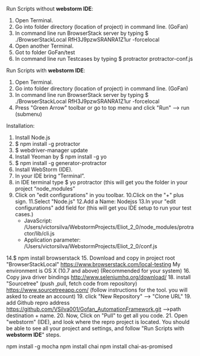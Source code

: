 Run Scripts without **webstorm IDE**:
1. Open Terminal. 
2. Go into folder directory (location of project) in command line. (GoFan) 
3. In command line run BrowserStack server by typing $ ./BrowserStackLocal RfH3J9pzwSRANRA1Z1ur -forcelocal
4. Open another Terminal.
5. Got to folder GoFan/test
6. In command line run Testcases by typing $ protractor protractor-conf.js

Run Scripts with **webstorm IDE**:
1. Open Terminal. 
2. Go into folder directory (location of project) in command line. (GoFan) 
3. In command line run BrowserStack server by typing $ ./BrowserStackLocal RfH3J9pzwSRANRA1Z1ur -forcelocal
4. Press "Green Arrow" toolbar or go to top menu and click "Run" --> run (submenu)

Installation:
1. Install Node.js
2. $ npm install -g protractor
3. $ webdriver-manager update
4. Install Yeoman by   $ npm install -g yo
5. $ npm install -g generator-protractor
6. Install WebStorm (IDE).
7. In your IDE bring “Terminal”.
8. in IDE terminal type $ yo protractor
   (this will get you the folder in your project “node_modules”
9. Click on "edit configurations" in you toolbar.
10.Click on the "+" plus sign.
11.Select "Node.js"
12.Add a Name: Nodejss
13.In your "edit configurations" add field for  (this will get you IDE setup to run your test cases.)
    * JavaScript:              /Users/victorsilva/WebstormProjects/Eliot_2_0/node_modules/protractor/lib/cli.js
    * Application parameter:   /Users/victorsilva/WebstormProjects/Eliot_2_0/conf.js

14.$ npm install browserstack
15. Download and copy in project root "BrowserStackLocal" https://www.browserstack.com/local-testing
    My environment is OS X (10.7 and above) (Recommended for your system)
16. Copy java driver bindings  http://www.seleniumhq.org/download/
18. install "Sourcetree" (push ,pull, fetch code from repository)  https://www.sourcetreeapp.com/  (follow instructions for the tool. you will asked to create an account)
19. click "New Repository" --> "Clone URL" 
19. add  Github repro address https://github.com/VSilva001/Gofan_AutomationFramework.git  -->path destination + name.
20. Now, Click on "Pull" to get all you code.
21. Open "webstorm" (IDE), and look where the repro project is located. You should be able to see all your project and settings, and follow "Run Scripts with **webstorm IDE**" steps.
    
npm install -g mocha
npm install chai
npm install chai-as-promised


